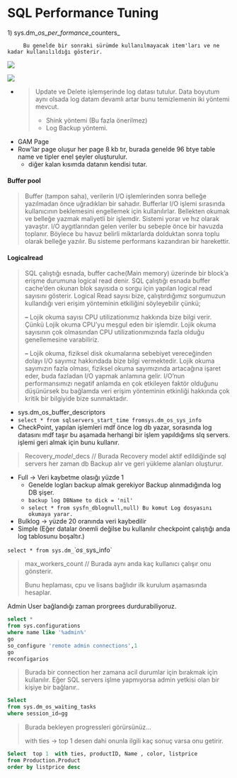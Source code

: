 # SQL Performance Tuning



1\) sys.dm\__os\_per\_formance_\_counters\_

```text
     Bu genelde bir sonraki sürümde kullanılmayacak item'ları ve ne kadar kullanılıldığı gösterir.
```

![](https://skywalkerod.gitbooks.io/sql-performance-tuning/content/assets/imporDB.png)

![](https://skywalkerod.gitbooks.io/sql-performance-tuning/content/assets/import_Root.png)

* > Update ve Delete işlemşerinde log datası tutulur. Data boyutum aynı olsada log datam devamlı artar bunu temizlemenin iki yöntemi mevcut.
  >
  > * Shink yöntemi \(Bu fazla önerilmez\)
  > * Log Backup yöntemi.
* GAM Page
* Row'lar page oluşur her page 8 kb tır, burada genelde 96 btye table name ve tipler enel şeyler oluşturulur.
  * diğer kalan kısımda datanın kendisi tutar.

#### Buffer pool

> Buffer \(tampon saha\), verilerin I/O işlemlerinden sonra belleğe yazılmadan önce uğradıkları bir sahadır. Bufferlar I/O işlemi sırasında kullanıcının beklemesini engellemek için kullanılırlar. Bellekten okumak ve belleğe yazmak maliyetli bir işlemdir. Sistemi yorar ve hız olarak yavaştır. I/O aygıtlarından gelen veriler bu sebeple önce bir havuzda toplanır. Böylece bu havuz belirli miktarlarda dolduktan sonra toplu olarak belleğe yazılır. Bu sisteme performans kazandıran bir harekettir.

#### **Logicalread**

> SQL çalıştığı esnada, buffer cache\(Main memory\) üzerinde bir block’a erişme durumuna logical read denir. SQL çalıştığı esnada buffer cache’den okunan blok sayısıda o sorgu için yapılan logical read sayısını gösterir. Logical Read sayısı bize, çalıştırdığımız sorgumuzun kullandığı veri erişim yönteminin etkiliğini söyleyebilir çünkü;
>
> **–** Lojik okuma sayısı CPU utilizationımız hakkında bize bilgi verir. Çünkü Lojik okuma CPU’yu meşgul eden bir işlemdir. Lojik okuma sayısının çok olmasından CPU utilizationımızında fazla olduğu genellemesine varabiliriz.
>
> **–** Lojik okuma, fiziksel disk okumalarına sebebiyet vereceğinden dolayı I/O sayımız hakkındada bize bilgi vermektedir. Lojik okuma sayımızın fazla olması, fiziksel okuma sayımızında artacağına işaret eder, buda fazladan I/O yapmak anlamına gelir. I/O’nun performansımızı negatif anlamda en çok etkileyen faktör olduğunu düşünürsek bu bağlamda veri erişim yönteminin etkinliği hakkında çok kritik bir bilgiyide bize sunmaktadır.

* sys.dm\_os\_buffer\_descriptors
* `select * from sqlservers_start_time fromsys.dm_os_sys_info`
* CheckPoint, yapılan işlemleri mdf önce log db yazar, sorasında log datasını mdf taşır bu aşamada herhangi bir işlem yapıldığıms slq servers. işlemi geri almak için bunu kullanır.

> Recovery\__model_\_decs // Burada Recovery model aktif edildiğinde sql servers her zaman db Backup alır ve geri yükleme alanları oluşturur.

* Full -&gt; Veri kaybetme olasığı yüzde 1
  * Genelde logları backup almak gerekiyor Backup alınmadığında log DB şişer.
  * `backup log DBName to dick = 'nil'`
  * `select * from sysfn_dblognull,null) Bu komut Log dosyasını okumaya yarar.`
* Bulklog -&gt; yüzde 20 oranında veri kaybedilir
* Simple \(Eğer datalar önemli değilse bu kullanılır checkpoint çalıştığı anda log tablosunu boşaltır.\)

`select * from sys.dm_`_\`os_`_`sys\_info\`

> max\_workers\_count // Burada aynı anda kaç kullanıcı çalışır onu gönsterir.
>
> Bunu heplaması, cpu ve lisans bağlıdır ilk kurulum aşamasında hesaplar.

Admin User bağlandığı zaman prorgrees durdurabiliyoruz.

```sql
select *
from sys.configurations
where name like '%admin%'
go
so_configure 'remote admin connections',1
go
reconfigarios
```

> Burada bir connection her zamana acil durumlar için bırakmak için kullanılır. Eğer SQL servers işlme yapmıyorsa admin yetkisi olan bir kişiye bir bağlanır..

```sql
Select
from sys.dm_os_waiting_tasks
where session_id=gg
```

> Burada bekleyen progressleri görürsünüz...
>
> with ties -&gt; top 1 desen dahi onunla ilgili kaç sonuç varsa onu getirir.

```sql
Select  top 1  with ties, productID, Name , color, listprice
from Production.Product
order by listprice desc
```

